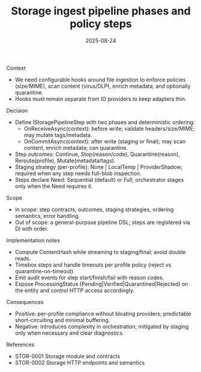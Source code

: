 ﻿---
id: STOR-0004
slug: STOR-0004-storage-ingest-pipeline-and-policy-steps
domain: STOR
title: Storage ingest pipeline phases and policy steps
status: Accepted
date: 2025-08-24
---

Context

- We need configurable hooks around file ingestion to enforce policies (size/MIME), scan content (virus/DLP), enrich metadata, and optionally quarantine.
- Hooks must remain separate from IO providers to keep adapters thin.

Decision

- Define IStoragePipelineStep with two phases and deterministic ordering:
  - OnReceiveAsync(context): before write; validate headers/size/MIME; may mutate tags/metadata.
  - OnCommitAsync(context): after write (staging or final); may scan content, enrich metadata; can quarantine.
- Step outcomes: Continue, Stop(reason/code), Quarantine(reason), Reroute(profile), Mutate(metadata/tags).
- Staging strategy (per-profile): None | LocalTemp | ProviderShadow; required when any step needs full-blob inspection.
- Steps declare Need: Sequential (default) or Full; orchestrator stages only when the Need requires it.

Scope

- In scope: step contracts, outcomes, staging strategies, ordering semantics, error handling.
- Out of scope: a general-purpose pipeline DSL; steps are registered via DI with order.

Implementation notes

- Compute ContentHash while streaming to staging/final; avoid double reads.
- Timebox steps and handle timeouts per profile policy (reject vs quarantine-on-timeout).
- Emit audit events for step start/finish/fail with reason codes.
- Expose ProcessingStatus (Pending|Verified|Quarantined|Rejected) on the entity and control HTTP access accordingly.

Consequences

- Positive: per-profile compliance without bloating providers; predictable short-circuiting and minimal buffering.
- Negative: introduces complexity in orchestration; mitigated by staging only when necessary and clear diagnostics.

References

- STOR-0001 Storage module and contracts
- STOR-0002 Storage HTTP endpoints and semantics
